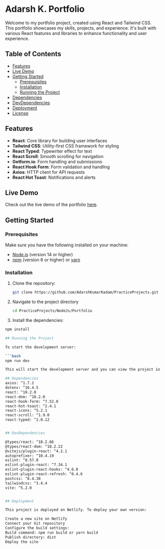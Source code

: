 # Adarsh K. Portfolio

Welcome to my portfolio project, created using React and Tailwind CSS. This portfolio showcases my skills, projects, and experience. It's built with various React features and libraries to enhance functionality and user experience.

## Table of Contents

- [Features](#features)
- [Live Demo](#live-demo)
- [Getting Started](#getting-started)
  - [Prerequisites](#prerequisites)
  - [Installation](#installation)
  - [Running the Project](#running-the-project)
- [Dependencies](#dependencies)
- [DevDependencies](#devdependencies)
- [Deployment](#deployment)
- [License](#license)

## Features

- **React**: Core library for building user interfaces
- **Tailwind CSS**: Utility-first CSS framework for styling
- **React Typed**: Typewriter effect for text
- **React Scroll**: Smooth scrolling for navigation
- **Getform.io**: Form handling and submissions
- **React Hook Form**: Form validation and handling
- **Axios**: HTTP client for API requests
- **React Hot Toast**: Notifications and alerts

## Live Demo

Check out the live demo of the portfolio [here](https://adarshk-portfolio.netlify.app).

## Getting Started

### Prerequisites

Make sure you have the following installed on your machine:

- [Node.js](https://nodejs.org/) (version 14 or higher)
- [npm](https://www.npmjs.com/) (version 6 or higher) or [yarn](https://yarnpkg.com/)

### Installation

1. Clone the repository:

   ```bash
   git clone https://github.com/AdarshKumarKadam/PracticeProjects.git
   
2. Navigate to the project directory
      
   ```bash
   cd PracticeProjects/NodeJs/Portfolio

3. Install the dependencies:
   
  ```bash
  npm install

## Running the Project

  To start the development server:

  ```bash
  npm run dev

This will start the development server and you can view the project in your browser at http://localhost:3000.

## Dependencies
axios: ^1.7.2
dotenv: ^16.4.5
react: ^18.2.0
react-dom: ^18.2.0
react-hook-form: ^7.52.0
react-hot-toast: ^2.4.1
react-icons: ^5.2.1
react-scroll: ^1.9.0
react-typed: ^2.0.12


## DevDependencies

@types/react: ^18.2.66
@types/react-dom: ^18.2.22
@vitejs/plugin-react: ^4.2.1
autoprefixer: ^10.4.19
eslint: ^8.57.0
eslint-plugin-react: ^7.34.1
eslint-plugin-react-hooks: ^4.6.0
eslint-plugin-react-refresh: ^0.4.6
postcss: ^8.4.38
tailwindcss: ^3.4.4
vite: ^5.2.0


## Deployment

This project is deployed on Netlify. To deploy your own version:

Create a new site on Netlify
Connect your Git repository
Configure the build settings:
Build command: npm run build or yarn build
Publish directory: dist
Deploy the site
